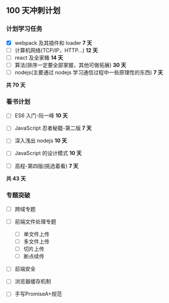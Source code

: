 ## 100 天冲刺计划

### 计划学习任务

- [x] webpack 及其插件和 loader **7 天**
- [ ] 计算机网络(TCP/IP，HTTP...) **12 天**
- [ ] react 及全家桶 **14 天**
- [ ] 算法(排序一定要全部掌握，其他可做拓展) **30 天**
- [ ] nodejs(主要通过 nodejs 学习通信过程中一些原理性的东西) **7 天**

**共 70 天**

### 看书计划

- [ ] ES6 入门-阮一峰 **10 天**
- [ ] JavaScript 忍者秘籍-第二版 **7 天**
- [ ] 深入浅出 nodejs **10 天**
- [ ] JavaScript 的设计模式 **10 天**
- [ ] 高程-第四版(挑选着看) **7 天**


**共 43 天**

### 专题突破

- [ ] 跨域专题
- [ ] 前端文件处理专题
    - [ ] 单文件上传
    - [ ] 多文件上传
    - [ ] 切片上传
    - [ ] 断点续传
- [ ] 前端安全
- [ ] 浏览器缓存机制
- [ ] 手写PromiseA+规范

